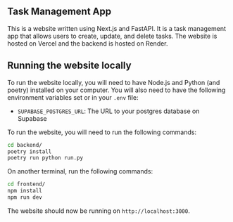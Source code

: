 ## Task Management App

This is a website written using Next.js and FastAPI. It is a task management app that allows users to create, update, and delete tasks. The website is hosted on Vercel and the backend is hosted on Render.

## Running the website locally

To run the website locally, you will need to have Node.js and Python (and poetry) installed on your computer. You will also need to have the following environment variables set or in your `.env` file:

- `SUPABASE_POSTGRES_URL`: The URL to your postgres database on Supabase

To run the website, you will need to run the following commands:

```bash
cd backend/
poetry install
poetry run python run.py
```


On another terminal, run the following commands:
```bash
cd frontend/
npm install
npm run dev
```

The website should now be running on `http://localhost:3000`.
